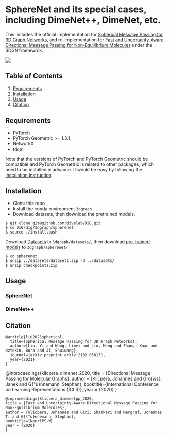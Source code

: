# SphereNet and its special cases, including DimeNet++, DimeNet, etc.

This includes the official implementation for [Spherical Message Passing for 3D Graph Networks](https://arxiv.org/abs/2102.05013v2), and re-implementation for [Fast and Uncertainty-Aware Directional Message Passing for Non-Equilibrium Molecules](https://arxiv.org/abs/2011.14115) under the 3DGN framewrok.

![](https://github.com/divelab/DIG/blob/main/dig/3dgraph/smp/figs/sphere.png)


## Table of Contents

1. [Requirements](#requirements)
1. [Installation](#installation)
1. [Usage](#usage)
1. [Citation](#citation)


## Requirements

* PyTorch
* PyTorch Geometric >= 1.3.1
* NetworkX
* tdqm


Note that the versions of PyTorch and PyTorch Geometric should be compatible and PyTorch Geometric is related to other packages, which need to be installed in advance. It would be easy by following the [installation instruction](https://pytorch-geometric.readthedocs.io/en/latest/notes/installation.html#).


## Installation

* Clone this repo
* Install the conda environment `3dgraph`
* Download datasets, then download the pretrained models.

```shell script
$ git clone git@github.com:divelab/DIG.git
$ cd DIG/dig/3dgraph/spherenet
$ source ./install.bash
```
Download [Datasets](https://mailustceducn-my.sharepoint.com/:u:/g/personal/agnesgsr_mail_ustc_edu_cn/Ebwg9j6YHPJDh5nZKrd4x6UBMvz2kJMw2y3wgp8GNLYOVw?e=3cILKu) to `3dgraph/datasets/`, then
download [pre-trained models](https://mailustceducn-my.sharepoint.com/:u:/g/personal/agnesgsr_mail_ustc_edu_cn/ERQCHDEHnq5DiW-XHyiP5C0BE2taSyEmzX_PLwQolMTkkA?e=y6mqtV) to `3dgraph/spherenet/`
```shell script
$ cd spherenet 
$ unzip ../datasets/datasets.zip -d ../datasets/
$ unzip checkpoints.zip
```

## Usage
### SphereNet

### DimeNet++

## Citation

```
@article{liu2021spherical,
  title={Spherical Message Passing for 3D Graph Networks},
  author={Liu, Yi and Wang, Limei and Liu, Meng and Zhang, Xuan and Oztekin, Bora and Ji, Shuiwang},
  journal={arXiv preprint arXiv:2102.05013},
  year={2021}
}

```
@inproceedings{klicpera_dimenet_2020,
  title = {Directional Message Passing for Molecular Graphs},
  author = {Klicpera, Johannes and Gro{\ss}, Janek and G{\"u}nnemann, Stephan},
  booktitle={International Conference on Learning Representations (ICLR)},
  year = {2020}
}

```
@inproceedings{klicpera_dimenetpp_2020,
title = {Fast and Uncertainty-Aware Directional Message Passing for Non-Equilibrium Molecules},
author = {Klicpera, Johannes and Giri, Shankari and Margraf, Johannes T. and G{\"u}nnemann, Stephan},
booktitle={NeurIPS-W},
year = {2020}
}
```
